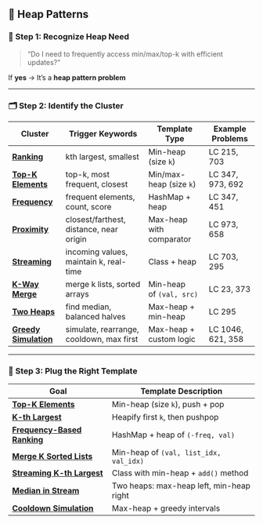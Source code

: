 ## **🧠 Heap Patterns**

### 🧭 Step 1: Recognize Heap Need

> “Do I need to frequently access min/max/top-k with efficient updates?”
> 

If **yes** → It’s a **heap pattern problem**

---

### 🗂️ Step 2: Identify the Cluster

| Cluster | Trigger Keywords | Template Type | Example Problems |
| --- | --- | --- | --- |
| [**Ranking**](https://github.com/ecemkaraman/dsa-interview-blueprints/tree/main/heap-patterns/top_k_elements) | kth largest, smallest | Min-heap (size `k`) | LC 215, 703 |
| [**Top-K Elements**](https://github.com/ecemkaraman/dsa-interview-blueprints/tree/main/heap-patterns/top_k_elements) | top-k, most frequent, closest | Min/max-heap (size `k`) | LC 347, 973, 692 |
| [**Frequency**](https://github.com/ecemkaraman/dsa-interview-blueprints/tree/main/heap-patterns/frequency) | frequent elements, count, score | HashMap + heap | LC 347, 451 |
| [**Proximity**](https://github.com/ecemkaraman/dsa-interview-blueprints/tree/main/heap-patterns/top_k_elements/k_closest_points.py) | closest/farthest, distance, near origin | Max-heap with comparator | LC 973, 658 |
| [**Streaming**](https://github.com/ecemkaraman/dsa-interview-blueprints/tree/main/heap-patterns/streaming) | incoming values, maintain k, real-time | Class + heap | LC 703, 295 |
| [**K-Way Merge**](https://github.com/ecemkaraman/dsa-interview-blueprints/tree/main/heap-patterns/k_way_merge) | merge k lists, sorted arrays | Min-heap of `(val, src)` | LC 23, 373 |
| [**Two Heaps**](https://github.com/ecemkaraman/dsa-interview-blueprints/tree/main/heap-patterns/two_heaps) | find median, balanced halves | Max-heap + min-heap | LC 295 |
| [**Greedy Simulation**](https://github.com/ecemkaraman/dsa-interview-blueprints/tree/main/heap-patterns/greedy_simulation) | simulate, rearrange, cooldown, max first | Max-heap + custom logic | LC 1046, 621, 358 |

---

### 🧩 Step 3: Plug the Right Template

| Goal | Template Description |
| --- | --- |
| [**Top-K Elements**](https://github.com/ecemkaraman/dsa-interview-blueprints/blob/main/heap-patterns/top_k_elements/top_k_frequent_elements.py) | Min-heap (size `k`), push + pop |
| [**K-th Largest**](https://github.com/ecemkaraman/dsa-interview-blueprints/blob/main/heap-patterns/top_k_elements/kth_largest_min_heap.py) | Heapify first `k`, then pushpop |
| [**Frequency-Based Ranking**](https://github.com/ecemkaraman/dsa-interview-blueprints/blob/main/heap-patterns/frequency/sort_char_by_freq.py) | HashMap + heap of `(-freq, val)` |
| [**Merge K Sorted Lists**](https://github.com/ecemkaraman/dsa-interview-blueprints/blob/main/heap-patterns/k_way_merge/merge_k_sorted_lists.py) | Min-heap of `(val, list_idx, val_idx)` |
| [**Streaming K-th Largest**](https://github.com/ecemkaraman/dsa-interview-blueprints/blob/main/heap-patterns/streaming/kth_largest_stream_class.py) | Class with min-heap + `add()` method |
| [**Median in Stream**](https://github.com/ecemkaraman/dsa-interview-blueprints/blob/main/heap-patterns/two_heaps/median_finder.py) | Two heaps: max-heap left, min-heap right |
| [**Cooldown Simulation**](https://github.com/ecemkaraman/dsa-interview-blueprints/blob/main/heap-patterns/greedy_simulation/task_scheduler.py) | Max-heap + greedy intervals |
